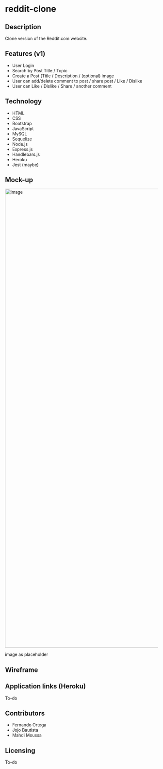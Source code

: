 # reddit-clone

## Description

Clone version of the Reddit.com website.

## Features (v1)

- User Login
- Search by Post Title / Topic
- Create a Post (Title / Description / (optional) image
- User can add/delete comment to post / share post / Like / Dislike
- User can Like / Dislike / Share / another comment

## Technology
- HTML
- CSS
- Bootstrap
- JavaScript
- MySQL
- Sequelize
- Node.js
- Express.js
- Handlebars.js
- Heroku
- Jest (maybe)


## Mock-up

<img width="1512" alt="image" src="https://user-images.githubusercontent.com/17223625/150048737-3b912f91-36a5-4bb4-965b-38dbd1e3de44.png">

image as placeholder

## Wireframe


## Application links (Heroku)

To-do

## Contributors
- Fernando Ortega
- Jojo Bautista
- Mahdi Moussa


## Licensing

To-do
